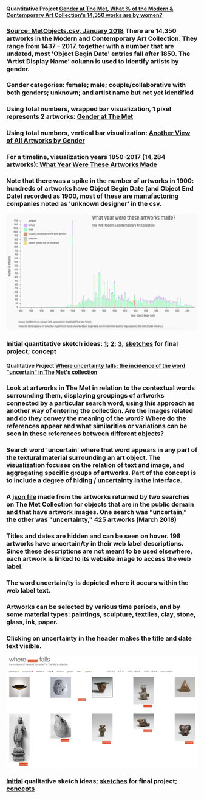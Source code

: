 #### Quantitative Project [Gender at The Met, What % of the Modern & Contemporary Art Collection's 14,350 works are by women?](https://churc.github.io/MajorStudio1/MetProjects/gender) 
   
   
### [Source: MetObjects.csv, January 2018](https://github.com/churc/MajorStudio1/tree/master/MetProjects/gender/assets) There are 14,350 artworks in the Modern and Contemporary Art Collection. They range from 1437 – 2017, together with a number that are undated, most 'Object Begin Date' entries fall after 1850. The ‘Artist Display Name’ column is used to identify artists by gender. 
### Gender categories: female; male; couple/collaborative with both genders; unknown; and artist name but not yet identified 

### Using total numbers, wrapped bar visualization, 1 pixel represents 2 artworks: [Gender at The Met](https://churc.github.io/MajorStudio1/MetProjects/gender)
### Using total numbers, vertical bar visualization: [Another View of All Artworks by Gender](https://churc.github.io/MajorStudio1/MetProjects/gender#c2)
### For a timeline, visualization years 1850-2017 (14,284 artworks):  [What Year Were These Artworks Made](https://churc.github.io/MajorStudio1/MetProjects/gender/#c3) 

### Note that there was a spike in the number of artworks in 1900: hundreds of artworks have Object Begin Date (and Object End Date) recorded as 1900, most of these are manufactoring companies noted as 'unknown designer' in the csv.









![by Year](MetProjects/gender/assets/image_timeline.png)








### Initial quantitative sketch ideas: [1](https://github.com/churc/MajorStudio1/blob/master/MetProjects/project1_gender.jpg); [2](https://github.com/churc/MajorStudio1/blob/master/MetProjects/project2_uncertainty.jpg); [3](https://github.com/churc/MajorStudio1/blob/master/MetProjects/project3_donations.jpg); [sketches](https://github.com/churc/MajorStudio1/blob/master/MetProjects/MetProjects_churchouse.pdf) for final project; [concept](https://github.com/churc/MajorStudio1/blob/master/MetProjects/MetProject_process_description.pdf)



#### Qualitative Project [Where uncertainty falls: the incidence of the word "uncertain" in The Met's collection](https://churc.github.io/MajorStudio1/MetProjectsQual/uncertainty)

### Look at artworks in The Met in relation to the contextual words surrounding them, displaying groupings of artworks connected by a particular search word, using this approach as another way of entering the collection. Are the images related and do they convey the meaning of the word? Where do the references appear and what similarities or variations can be seen in these references between different objects? 
### Search word 'uncertain' where that word appears in any part of the textural material surrounding an art object. The visualization focuses on the relation of text and image, and aggregating specific groups of artworks. Part of the concept is to include a degree of hiding / uncertainty in the interface. 

### A [json file](https://github.com/churc/MajorStudio1/tree/master/MetProjectsQual/uncertainty/assets) made from the artworks returned by two searches on The Met Collection for objects that are in the public domain and that have artwork images. One search was "uncertain," the other was "uncertainty," 425 artworks (March 2018)
### Titles and dates are hidden and can be seen on hover. 198 artworks have uncertain/ty in their web label descriptions. Since these descriptions are not meant to be used elsewhere, each artwork is linked to its website image to access the web label. 
### The word uncertain/ty is depicted where it occurs within the web label text.
### Artworks can be selected by various time periods, and by some material types: paintings, sculpture, textiles, clay, stone, glass, ink, paper.
### Clicking on uncertainty in the header makes the title and date text visible. 





![where uncertainty falls](MetProjectsQual/uncertainty/assets/qual_uncertain.png)

### [Initial](https://github.com/churc/MajorStudio1/blob/master/MetProjectsQual/MetQual_churchouse.pdf) qualitative sketch ideas; [sketches](https://github.com/churc/MajorStudio1/blob/master/MetProjectsQual/MetQual_uncertainty_churchouse.pdf) for final project; [concepts](https://github.com/churc/MajorStudio1/blob/master/MetProjectsQual/MetQualConcepts2_clarechurchouse.pdf)
